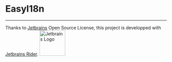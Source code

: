 # EasyI18n

-------------------------------

Thanks to [Jetbrains](https://www.jetbrains.com/?from=https://github.com/Unreal852/EasyI18n) Open Source License, this project is developped with [Jetbrains Rider](https://www.jetbrains.com/rider/).
<img src="https://i.imgur.com/GWgD5Cq.png" alt="Jetbrains Logo" width="80" height="80">
